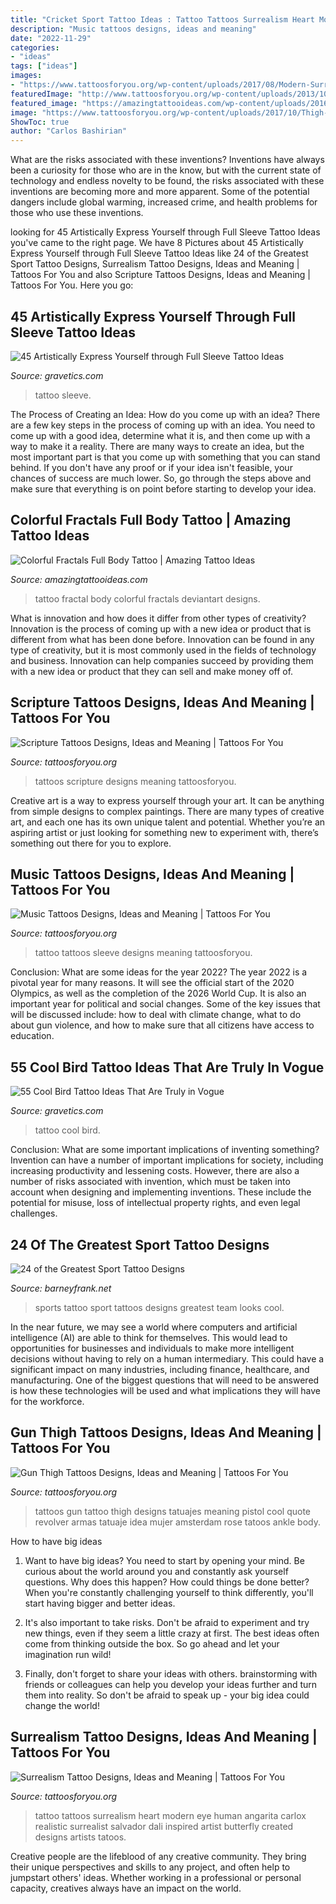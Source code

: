 ```yaml
---
title: "Cricket Sport Tattoo Ideas : Tattoo Tattoos Surrealism Heart Modern Eye Human Angarita Carlox Realistic Surrealist Salvador Dali Inspired Artist Butterfly Created Designs Artists Tatoos"
description: "Music tattoos designs, ideas and meaning"
date: "2022-11-29"
categories:
- "ideas"
tags: ["ideas"]
images:
- "https://www.tattoosforyou.org/wp-content/uploads/2017/08/Modern-Surrealism-Tattoo.jpg"
featuredImage: "http://www.tattoosforyou.org/wp-content/uploads/2013/10/Scripture-Tattoos-For-Women.jpg"
featured_image: "https://amazingtattooideas.com/wp-content/uploads/2016/11/Colorful-Fractals-Full-Body-Tattoo.jpg"
image: "https://www.tattoosforyou.org/wp-content/uploads/2017/10/Thigh-Gun-Tattoos.jpg"
ShowToc: true
author: "Carlos Bashirian"
---
```



What are the risks associated with these inventions?
Inventions have always been a curiosity for those who are in the know, but with the current state of technology and endless novelty to be found, the risks associated with these inventions are becoming more and more apparent. Some of the potential dangers include global warming, increased crime, and health problems for those who use these inventions.

	

		
looking for 45 Artistically Express Yourself through Full Sleeve Tattoo Ideas you've came to the right page. We have 8 Pictures about 45 Artistically Express Yourself through Full Sleeve Tattoo Ideas like 24 of the Greatest Sport Tattoo Designs, Surrealism Tattoo Designs, Ideas and Meaning | Tattoos For You and also Scripture Tattoos Designs, Ideas and Meaning | Tattoos For You. Here you go:
		
    
## 45 Artistically Express Yourself Through Full Sleeve Tattoo Ideas

<img loading=lazy src="https://www.gravetics.com/wp-content/uploads/2017/04/fullsleevetattoo-girlswithtattoos-tattoojunkeyz-ripjacobdiehl-louisvilletattooartist-mandalatattoo.jpg" onerror="this.onerror=null;this.src='https://tse1.mm.bing.net/th?id=OIP.H8aOB8s4SCydDrOT8dLbpwHaHa&amp;pid=15.1';" alt="45 Artistically Express Yourself through Full Sleeve Tattoo Ideas">

_Source: gravetics.com_

>tattoo sleeve. 

	

The Process of Creating an Idea: How do you come up with an idea?
There are a few key steps in the process of coming up with an idea. You need to come up with a good idea, determine what it is, and then come up with a way to make it a reality. There are many ways to create an idea, but the most important part is that you come up with something that you can stand behind. If you don't have any proof or if your idea isn't feasible, your chances of success are much lower. So, go through the steps above and make sure that everything is on point before starting to develop your idea.

    
## Colorful Fractals Full Body Tattoo | Amazing Tattoo Ideas

<img loading=lazy src="https://amazingtattooideas.com/wp-content/uploads/2016/11/Colorful-Fractals-Full-Body-Tattoo.jpg" onerror="this.onerror=null;this.src='https://tse3.mm.bing.net/th?id=OIP.9bsYNJjqYqBEnHFpxlFzHAHaLA&amp;pid=15.1';" alt="Colorful Fractals Full Body Tattoo | Amazing Tattoo Ideas">

_Source: amazingtattooideas.com_

>tattoo fractal body colorful fractals deviantart designs. 

	

What is innovation and how does it differ from other types of creativity?
Innovation is the process of coming up with a new idea or product that is different from what has been done before. Innovation can be found in any type of creativity, but it is most commonly used in the fields of technology and business. Innovation can help companies succeed by providing them with a new idea or product that they can sell and make money off of.

    
## Scripture Tattoos Designs, Ideas And Meaning | Tattoos For You

<img loading=lazy src="http://www.tattoosforyou.org/wp-content/uploads/2013/10/Scripture-Tattoos-For-Women.jpg" onerror="this.onerror=null;this.src='https://tse4.mm.bing.net/th?id=OIP.ijiLNupZRIIHTjrPKiSawQHaJ-&amp;pid=15.1';" alt="Scripture Tattoos Designs, Ideas and Meaning | Tattoos For You">

_Source: tattoosforyou.org_

>tattoos scripture designs meaning tattoosforyou. 

	

Creative art is a way to express yourself through your art. It can be anything from simple designs to complex paintings. There are many types of creative art, and each one has its own unique talent and potential. Whether you’re an aspiring artist or just looking for something new to experiment with, there’s something out there for you to explore.

    
## Music Tattoos Designs, Ideas And Meaning | Tattoos For You

<img loading=lazy src="http://www.tattoosforyou.org/wp-content/uploads/2013/09/Music-Sleeve-Tattoo.jpg" onerror="this.onerror=null;this.src='https://tse4.mm.bing.net/th?id=OIP.Xw9EL2dTxu1DyvayInf0CgHaJ4&amp;pid=15.1';" alt="Music Tattoos Designs, Ideas and Meaning | Tattoos For You">

_Source: tattoosforyou.org_

>tattoo tattoos sleeve designs meaning tattoosforyou. 

	

Conclusion: What are some ideas for the year 2022?
The year 2022 is a pivotal year for many reasons. It will see the official start of the 2020 Olympics, as well as the completion of the 2026 World Cup. It is also an important year for political and social changes. Some of the key issues that will be discussed include: how to deal with climate change, what to do about gun violence, and how to make sure that all citizens have access to education.

    
## 55 Cool Bird Tattoo Ideas That Are Truly In Vogue

<img loading=lazy src="https://www.gravetics.com/wp-content/uploads/2017/07/Cool-Bird-Tattoo-Idea.jpg" onerror="this.onerror=null;this.src='https://tse3.mm.bing.net/th?id=OIP.SU0-X28RZAVvrrNJ_fHX9gHaHa&amp;pid=15.1';" alt="55 Cool Bird Tattoo Ideas That Are Truly in Vogue">

_Source: gravetics.com_

>tattoo cool bird. 

	

Conclusion: What are some important implications of inventing something?
Invention can have a number of important implications for society, including increasing productivity and lessening costs. However, there are also a number of risks associated with invention, which must be taken into account when designing and implementing inventions. These include the potential for misuse, loss of intellectual property rights, and even legal challenges.

    
## 24 Of The Greatest Sport Tattoo Designs

<img loading=lazy src="http://www.barneyfrank.net/wp-content/uploads/2014/01/sports-tattoos.jpg" onerror="this.onerror=null;this.src='https://tse3.mm.bing.net/th?id=OIP.-vyfgbqEECQ95uXlB7JYZQHaK2&amp;pid=15.1';" alt="24 of the Greatest Sport Tattoo Designs">

_Source: barneyfrank.net_

>sports tattoo sport tattoos designs greatest team looks cool. 

	

In the near future, we may see a world where computers and artificial intelligence (AI) are able to think for themselves. This would lead to opportunities for businesses and individuals to make more intelligent decisions without having to rely on a human intermediary. This could have a significant impact on many industries, including finance, healthcare, and manufacturing. One of the biggest questions that will need to be answered is how these technologies will be used and what implications they will have for the workforce.

    
## Gun Thigh Tattoos Designs, Ideas And Meaning | Tattoos For You

<img loading=lazy src="https://www.tattoosforyou.org/wp-content/uploads/2017/10/Thigh-Gun-Tattoos.jpg" onerror="this.onerror=null;this.src='https://tse3.mm.bing.net/th?id=OIP.MXYQh-Vrv6oB0oCHxzFnbQHaLH&amp;pid=15.1';" alt="Gun Thigh Tattoos Designs, Ideas and Meaning | Tattoos For You">

_Source: tattoosforyou.org_

>tattoos gun tattoo thigh designs tatuajes meaning pistol cool quote revolver armas tatuaje idea mujer amsterdam rose tatoos ankle body. 

	

How to have big ideas
1. Want to have big ideas? You need to start by opening your mind. Be curious about the world around you and constantly ask yourself questions. Why does this happen? How could things be done better? When you're constantly challenging yourself to think differently, you'll start having bigger and better ideas.
2. It's also important to take risks. Don't be afraid to experiment and try new things, even if they seem a little crazy at first. The best ideas often come from thinking outside the box. So go ahead and let your imagination run wild!

3. Finally, don't forget to share your ideas with others. brainstorming with friends or colleagues can help you develop your ideas further and turn them into reality. So don't be afraid to speak up - your big idea could change the world!

    
## Surrealism Tattoo Designs, Ideas And Meaning | Tattoos For You

<img loading=lazy src="https://www.tattoosforyou.org/wp-content/uploads/2017/08/Modern-Surrealism-Tattoo.jpg" onerror="this.onerror=null;this.src='https://tse2.mm.bing.net/th?id=OIP.z09FFITGhsKqBdQqf1lA4AHaKP&amp;pid=15.1';" alt="Surrealism Tattoo Designs, Ideas and Meaning | Tattoos For You">

_Source: tattoosforyou.org_

>tattoo tattoos surrealism heart modern eye human angarita carlox realistic surrealist salvador dali inspired artist butterfly created designs artists tatoos. 

	

Creative people are the lifeblood of any creative community. They bring their unique perspectives and skills to any project, and often help to jumpstart others' ideas. Whether working in a professional or personal capacity, creatives always have an impact on the world.

